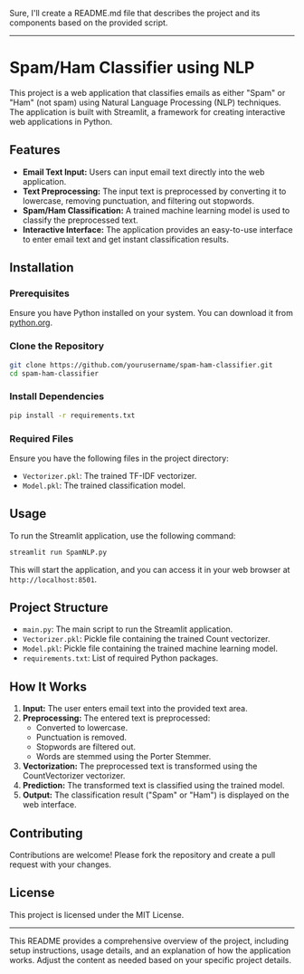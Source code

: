 Sure, I'll create a README.md file that describes the project and its components based on the provided script.

---

# Spam/Ham Classifier using NLP

This project is a web application that classifies emails as either "Spam" or "Ham" (not spam) using Natural Language Processing (NLP) techniques. The application is built with Streamlit, a framework for creating interactive web applications in Python.

## Features

- **Email Text Input:** Users can input email text directly into the web application.
- **Text Preprocessing:** The input text is preprocessed by converting it to lowercase, removing punctuation, and filtering out stopwords.
- **Spam/Ham Classification:** A trained machine learning model is used to classify the preprocessed text.
- **Interactive Interface:** The application provides an easy-to-use interface to enter email text and get instant classification results.

## Installation

### Prerequisites

Ensure you have Python installed on your system. You can download it from [python.org](https://www.python.org/).

### Clone the Repository

```bash
git clone https://github.com/yourusername/spam-ham-classifier.git
cd spam-ham-classifier
```

### Install Dependencies

```bash
pip install -r requirements.txt
```

### Required Files

Ensure you have the following files in the project directory:
- `Vectorizer.pkl`: The trained TF-IDF vectorizer.
- `Model.pkl`: The trained classification model.

## Usage

To run the Streamlit application, use the following command:

```bash
streamlit run SpamNLP.py
```

This will start the application, and you can access it in your web browser at `http://localhost:8501`.

## Project Structure

- `main.py`: The main script to run the Streamlit application.
- `Vectorizer.pkl`: Pickle file containing the trained Count vectorizer.
- `Model.pkl`: Pickle file containing the trained machine learning model.
- `requirements.txt`: List of required Python packages.

## How It Works

1. **Input:** The user enters email text into the provided text area.
2. **Preprocessing:** The entered text is preprocessed:
   - Converted to lowercase.
   - Punctuation is removed.
   - Stopwords are filtered out.
   - Words are stemmed using the Porter Stemmer.
3. **Vectorization:** The preprocessed text is transformed using the CountVectorizer vectorizer.
4. **Prediction:** The transformed text is classified using the trained model.
5. **Output:** The classification result ("Spam" or "Ham") is displayed on the web interface.


## Contributing

Contributions are welcome! Please fork the repository and create a pull request with your changes.

## License

This project is licensed under the MIT License.

---

This README provides a comprehensive overview of the project, including setup instructions, usage details, and an explanation of how the application works. Adjust the content as needed based on your specific project details.
